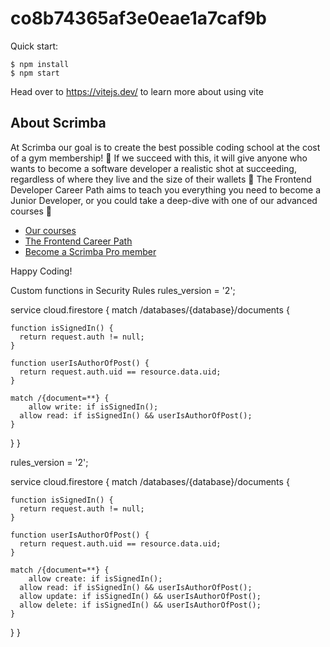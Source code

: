 # co8b74365af3e0eae1a7caf9b

Quick start:

```
$ npm install
$ npm start
````

Head over to https://vitejs.dev/ to learn more about using vite
## About Scrimba

At Scrimba our goal is to create the best possible coding school at the cost of a gym membership! 💜
If we succeed with this, it will give anyone who wants to become a software developer a realistic shot at succeeding, regardless of where they live and the size of their wallets 🎉
The Frontend Developer Career Path aims to teach you everything you need to become a Junior Developer, or you could take a deep-dive with one of our advanced courses 🚀

- [Our courses](https://scrimba.com/allcourses)
- [The Frontend Career Path](https://scrimba.com/learn/frontend)
- [Become a Scrimba Pro member](https://scrimba.com/pricing)

Happy Coding!


Custom functions in Security Rules
rules_version = '2';

service cloud.firestore {
  match /databases/{database}/documents {
    
    function isSignedIn() {
      return request.auth != null;
    }
    
    function userIsAuthorOfPost() {
      return request.auth.uid == resource.data.uid;
    }
    
    match /{document=**} {
	    allow write: if isSignedIn();
      allow read: if isSignedIn() && userIsAuthorOfPost();
    }
  }
}

rules_version = '2';

service cloud.firestore {
  match /databases/{database}/documents {
    
    function isSignedIn() {
      return request.auth != null;
    }
    
    function userIsAuthorOfPost() {
      return request.auth.uid == resource.data.uid;
    }
    
    match /{document=**} {
	    allow create: if isSignedIn();
      allow read: if isSignedIn() && userIsAuthorOfPost();
      allow update: if isSignedIn() && userIsAuthorOfPost();
      allow delete: if isSignedIn() && userIsAuthorOfPost();
    }
  }
}